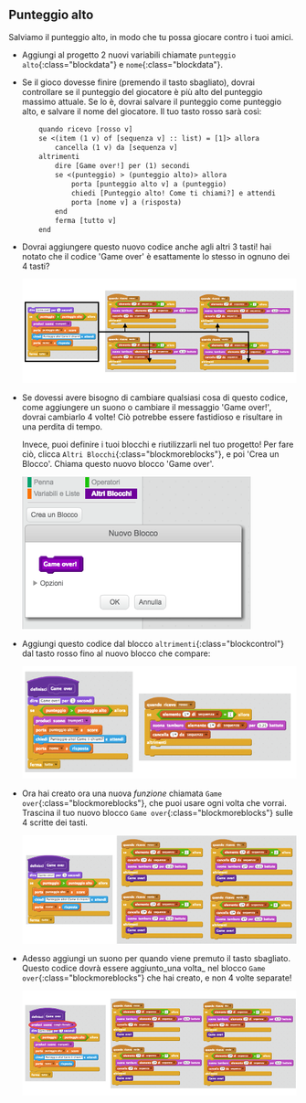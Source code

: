 ## Punteggio alto

Salviamo il punteggio alto, in modo che tu possa giocare contro i tuoi amici.

+ Aggiungi al progetto 2 nuovi variabili chiamate `punteggio alto`{:class="blockdata"} e `nome`{:class="blockdata"}.

+ Se il gioco dovesse finire (premendo il tasto sbagliato), dovrai controllare se il punteggio del giocatore è più alto del punteggio massimo attuale. Se lo è, dovrai salvare il punteggio come punteggio alto, e salvare il nome del giocatore. Il tuo tasto rosso sarà così:

	```blocks
		quando ricevo [rosso v]
		se <(item (1 v) of [sequenza v] :: list) = [1]> allora
  			cancella (1 v) da [sequenza v]
		altrimenti
  			dire [Game over!] per (1) secondi
  			se <(punteggio) > (punteggio alto)> allora
    			porta [punteggio alto v] a (punteggio)
    			chiedi [Punteggio alto! Come ti chiami?] e attendi
    			porta [nome v] a (risposta)
  			end
  			ferma [tutto v]
		end
	```

+ Dovrai aggiungere questo nuovo codice anche agli altri 3 tasti! hai notato che il codice 'Game over' è esattamente lo stesso in ognuno dei 4 tasti?

	![screenshot](images/colour-same.png)

+ Se dovessi avere bisogno di cambiare qualsiasi cosa di questo codice, come aggiungere un suono o cambiare il messaggio 'Game over!', dovrai cambiarlo 4 volte! Ciò potrebbe essere fastidioso e risultare in una perdita di tempo.

	Invece, puoi definire i tuoi blocchi e riutilizzarli nel tuo progetto! Per fare ciò, clicca `Altri Blocchi`{:class="blockmoreblocks"}, e poi 'Crea un Blocco'. Chiama questo nuovo blocco 'Game over'.

	![screenshot](images/colour-more.png)

+ Aggiungi questo codice dal blocco `altrimenti`{:class="blockcontrol"} dal tasto rosso fino al nuovo blocco che compare:

	![screenshot](images/colour-make-block.png)

+ Ora hai creato ora una nuova _funzione_ chiamata `Game over`{:class="blockmoreblocks"}, che puoi usare ogni volta che vorrai. Trascina il tuo nuovo blocco `Game over`{:class="blockmoreblocks"} sulle 4 scritte dei tasti.

	![screenshot](images/colour-use-block.png)

+ Adesso aggiungi un suono per quando viene premuto il tasto sbagliato. Questo codice dovrà essere aggiunto_una volta_ nel blocco `Game over`{:class="blockmoreblocks"} che hai creato, e non 4 volte separate!

	![screenshot](images/colour-cough.png)
